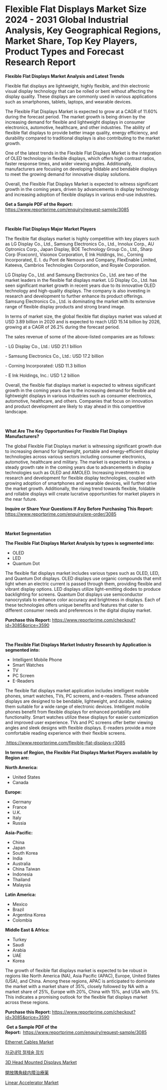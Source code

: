 <p><h1>Flexible Flat Displays Market Size 2024 - 2031 Global Industrial Analysis, Key Geographical Regions, Market Share, Top Key Players, Product Types and Forecast Research Report</h1></p><p><strong>Flexible Flat Displays Market Analysis and Latest Trends</strong></p>
<p><p>Flexible flat displays are lightweight, highly flexible, and thin electronic visual display technology that can be rolled or bent without affecting the display quality. These displays are commonly used in various applications such as smartphones, tablets, laptops, and wearable devices.</p><p>The Flexible Flat Displays Market is expected to grow at a CAGR of 11.60% during the forecast period. The market growth is being driven by the increasing demand for flexible and lightweight displays in consumer electronics, automotive, healthcare, and other industries. The ability of flexible flat displays to provide better image quality, energy efficiency, and durability compared to traditional displays is also contributing to the market growth.</p><p>One of the latest trends in the Flexible Flat Displays Market is the integration of OLED technology in flexible displays, which offers high contrast ratios, faster response times, and wider viewing angles. Additionally, manufacturers are focusing on developing foldable and bendable displays to meet the growing demand for innovative display solutions.</p><p>Overall, the Flexible Flat Displays Market is expected to witness significant growth in the coming years, driven by advancements in display technology and increasing adoption of flexible displays in various end-use industries.</p></p>
<p><strong>Get a Sample PDF of the Report:&nbsp;</strong> <a href="https://www.reportprime.com/enquiry/request-sample/3085">https://www.reportprime.com/enquiry/request-sample/3085</a></p>
<p>&nbsp;</p>
<p><strong>Flexible Flat Displays Major Market Players</strong></p>
<p><p>The flexible flat displays market is highly competitive with key players such as LG Display Co., Ltd., Samsung Electronics Co., Ltd., Innolux Corp., AU Optronics Corp., Japan Display, BOE Technology Group Co., Ltd., Sharp Corp (Foxconn), Visionox Corporation, E Ink Holdings, Inc., Corning Incorporated, E. I. du Pont de Nemours and Company, FlexEnable Limited, Kateeva, Cambrios Technologies Corporation, and Royale Corporation. </p><p>LG Display Co., Ltd. and Samsung Electronics Co., Ltd. are two of the market leaders in the flexible flat displays market. LG Display Co., Ltd. has seen significant market growth in recent years due to its innovative OLED technology and high-quality displays. The company is also investing in research and development to further enhance its product offerings. Samsung Electronics Co., Ltd. is dominating the market with its extensive range of flexible display products and strong brand image.</p><p>In terms of market size, the global flexible flat displays market was valued at USD 3.89 billion in 2020 and is expected to reach USD 15.14 billion by 2026, growing at a CAGR of 26.2% during the forecast period.</p><p>The sales revenue of some of the above-listed companies are as follows:</p><p>- LG Display Co., Ltd.: USD 21.1 billion</p><p>- Samsung Electronics Co., Ltd.: USD 17.2 billion</p><p>- Corning Incorporated: USD 11.3 billion</p><p>- E Ink Holdings, Inc.: USD 1.2 billion</p><p>Overall, the flexible flat displays market is expected to witness significant growth in the coming years due to the increasing demand for flexible and lightweight displays in various industries such as consumer electronics, automotive, healthcare, and others. Companies that focus on innovation and product development are likely to stay ahead in this competitive landscape.</p></p>
<p>&nbsp;</p>
<p><strong>What Are The Key Opportunities For Flexible Flat Displays Manufacturers?</strong></p>
<p><p>The global Flexible Flat Displays market is witnessing significant growth due to increasing demand for lightweight, portable and energy-efficient display technologies across various sectors including consumer electronics, automotive, healthcare and military. The market is expected to witness a steady growth rate in the coming years due to advancements in display technologies such as OLED and AMOLED. Increasing investments in research and development for flexible display technologies, coupled with growing adoption of smartphones and wearable devices, will further drive the market growth. Additionally, the rising trend towards flexible, foldable and rollable displays will create lucrative opportunities for market players in the near future.</p></p>
<p><strong>Inquire or Share Your Questions If Any Before Purchasing This Report:</strong> <a href="https://www.reportprime.com/enquiry/pre-order/3085">https://www.reportprime.com/enquiry/pre-order/3085</a></p>
<p>&nbsp;</p>
<p><strong>Market Segmentation</strong></p>
<p><strong>The Flexible Flat Displays Market Analysis by types is segmented into:</strong></p>
<p><ul><li>OLED</li><li>LED</li><li>Quantum Dot</li></ul></p>
<p><p>The flexible flat displays market includes various types such as OLED, LED, and Quantum Dot displays. OLED displays use organic compounds that emit light when an electric current is passed through them, providing flexible and vibrant display options. LED displays utilize light-emitting diodes to produce backlighting for screens. Quantum Dot displays use semiconductor nanocrystals to enhance color accuracy and brightness in displays. Each of these technologies offers unique benefits and features that cater to different consumer needs and preferences in the digital display market.</p></p>
<p><strong>Purchase this Report:&nbsp;</strong><a href="https://www.reportprime.com/checkout?id=3085&price=3590">https://www.reportprime.com/checkout?id=3085&price=3590</a></p>
<p>&nbsp;</p>
<p><strong>The Flexible Flat Displays Market Industry Research by Application is segmented into:</strong></p>
<p><ul><li>Intelligent Mobile Phone</li><li>Smart Watches</li><li>TV</li><li>PC Screen</li><li>E-Readers</li></ul></p>
<p><p>The flexible flat displays market application includes intelligent mobile phones, smart watches, TVs, PC screens, and e-readers. These advanced displays are designed to be bendable, lightweight, and durable, making them suitable for a wide range of electronic devices. Intelligent mobile phones benefit from flexible displays for enhanced portability and functionality. Smart watches utilize these displays for easier customization and improved user experience. TVs and PC screens offer better viewing angles and sleek designs with flexible displays. E-readers provide a more comfortable reading experience with their flexible screens.</p></p>
<p><a href="https://www.reportprime.com/flexible-flat-displays-r3085">&nbsp;https://www.reportprime.com/flexible-flat-displays-r3085</a></p>
<p><strong>In terms of Region, the Flexible Flat Displays Market Players available by Region are:</strong></p>
<p>
    <p> <strong> North America: </strong>
        <ul>
            <li>United States</li>
            <li>Canada</li>
        </ul>
        </p> 
    <p> <strong> Europe: </strong>
        <ul>
            <li>Germany</li>
            <li>France</li>
            <li>U.K.</li>
            <li>Italy</li>
            <li>Russia</li>
        </ul>
        </p> 
    <p> <strong> Asia-Pacific: </strong>
        <ul>
            <li>China</li>
            <li>Japan</li>
            <li>South Korea</li>
            <li>India</li>
            <li>Australia</li>
            <li>China Taiwan</li>
            <li>Indonesia</li>
            <li>Thailand</li>
            <li>Malaysia</li>
        </ul>
        </p> 
    <p> <strong> Latin America: </strong>
        <ul>
            <li>Mexico</li>
            <li>Brazil</li>
            <li>Argentina Korea</li>
            <li>Colombia</li>
        </ul>
        </p> 
    <p> <strong> Middle East & Africa: </strong>
        <ul>
            <li>Turkey</li>
            <li>Saudi</li>
            <li>Arabia</li>
            <li>UAE</li>
            <li>Korea</li>
        </ul>
    </p>
    </p>
<p><p>The growth of flexible flat displays market is expected to be robust in regions like North America (NA), Asia Pacific (APAC), Europe, United States (USA), and China. Among these regions, APAC is anticipated to dominate the market with a market share of 35%, closely followed by NA with a market share of 25%, Europe with 20%, China with 15%, and USA with 5%. This indicates a promising outlook for the flexible flat displays market across these regions.</p></p>
<p><strong>Purchase this Report: </strong><a href="https://www.reportprime.com/checkout?id=3085&price=3590">https://www.reportprime.com/checkout?id=3085&price=3590</a></p>
<p>&nbsp;<strong>Get a Sample PDF of the Report:&nbsp;&nbsp;</strong><a href="https://www.reportprime.com/enquiry/request-sample/3085">https://www.reportprime.com/enquiry/request-sample/3085</a></p>
<p><strong></strong></p>
<p><p><a href="https://github.com/brentleyjimmiealvaradoz4l1rea/Market-Research-Report-List-3/blob/main/ethernet-cables-market.md">Ethernet Cables Market</a></p><p><a href="https://medium.com/@eiehrdy77/%EC%9E%90%EA%B6%81%EB%82%B4%EB%A7%89-%EC%86%8C%EC%9E%91%EC%88%A0-%EC%9E%A5%EC%B9%98-%EC%82%B0%EC%97%85-%EB%B6%80%EB%AC%B8-2024%EB%85%84%EB%B6%80%ED%84%B0-2031%EB%85%84%EA%B9%8C%EC%A7%80%EC%9D%98-%EC%83%88%EB%A1%9C%EC%9A%B4-%EA%B8%B0%EC%88%A0%EA%B3%BC-%EC%8B%9C%EC%9E%A5-%EC%98%81%ED%96%A5-%EC%A0%84%EB%A7%9D-a483b67979e0">자궁내막 절제술 장치</a></p><p><a href="https://github.com/YashRP12/Market-Research-Report-List-6/blob/main/3d-head-mounted-displays-market.md">3D Head Mounted Displays Market</a></p><p><a href="https://github.com/tubbs463/Market-Research-Report-List-2/blob/main/615178783184.md">開放隅角緑内障治療薬</a></p><p><a href="https://medium.com/@goldapearce28ryuytr/insights-into-the-linear-accelerator-industry-market-financial-status-market-size-and-revenue-ca35f3f981da">Linear Accelerator Market</a></p></p>